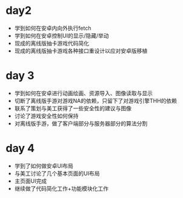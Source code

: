 # day2

* 学到如何在安卓内向外执行fetch
* 学到如何在安卓控制UI的显示/隐藏/举动
* 现成的离线版抽卡游戏代码简化
* 现成的离线版抽卡游戏各种接口重设计以应对安卓版移植

# day 3

* 学到如何在安卓进行动画绘画、资源导入、图像读取与显示
* 切断了离线版手游对游戏NA的依赖，只留下了对游戏引擎THH的依赖
* 联系了策划与美工获得了一些安全性的建议与图像
* 讨论了游戏安全性如何保持
* 对离线版手游，做了客户端部分与服务器部分的算法分割

# day 4

* 学到了如何做安卓UI布局
* 与美工讨论了几个基本页面的UI布局
* 主页面UI完成
* 继续做了代码简化工作+功能模块化工作